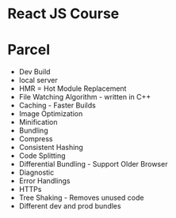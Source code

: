 # React JS Course

# Parcel
- Dev Build
- local server
- HMR = Hot Module Replacement
- File Watching Algorithm - written in C++
- Caching - Faster Builds
- Image Optimization
- Minification
- Bundling
- Compress
- Consistent Hashing
- Code Splitting
- Differential Bundling - Support Older Browser
- Diagnostic
- Error Handlings
- HTTPs
- Tree Shaking - Removes unused code
- Different dev and prod bundles
